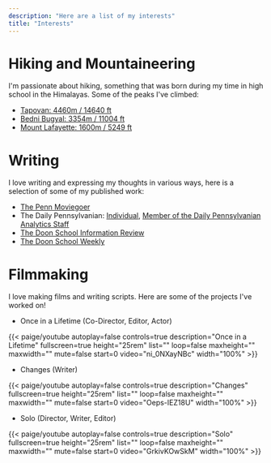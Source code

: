 ```yaml
---
description: "Here are a list of my interests"
title: "Interests"
---
```



# Hiking and Mountaineering

I'm passionate about hiking, something that was born during my time in high school in the Himalayas. Some of the peaks I've climbed:

- [Tapovan: 4460m / 14640 ft](https://en.wikipedia.org/wiki/Tapovana)
- [Bedni Bugyal: 3354m / 11004 ft](https://en.wikipedia.org/wiki/Bedni_Bugyal)
- [Mount Lafayette: 1600m / 5249 ft](https://en.wikipedia.org/wiki/Mount_Lafayette)


# Writing

I love writing and expressing my thoughts in various ways, here is a selection of some of my published work:

- [The Penn Moviegoer](https://www.thepennmoviegoer.com/movie-review?author=609aeb2a0d591d31a95ccc6b)
- The Daily Pennsylvanian: [Individual](https://www.thedp.com/staff/karan-sampath), [Member of the Daily Pennsylvanian Analytics Staff](https://www.thedp.com/staff/the-daily-pennsylvanian-analytics-staff)
- [The Doon School Information Review](https://issuu.com/dsirdoon)
- [The Doon School Weekly](https://www.doonschool.com/about-us/publications/past-weeklies/)


# Filmmaking

I love making films and writing scripts. Here are some of the projects I've worked on!


- Once in a Lifetime (Co-Director, Editor, Actor)

<div class="container-fluid justify-content-center">
{{< paige/youtube
    autoplay=false
    controls=true
    description="Once in a Lifetime"
    fullscreen=true
    height="25rem"
    list=""
    loop=false
    maxheight=""
    maxwidth=""
    mute=false
    start=0
    video="ni_0NXayNBc"
    width="100%" >}}
</div>

- Changes (Writer)

<div class="container-fluid justify-content-center">
{{< paige/youtube
    autoplay=false
    controls=true
    description="Changes"
    fullscreen=true
    height="25rem"
    list=""
    loop=false
    maxheight=""
    maxwidth=""
    mute=false
    start=0
    video="Oeps-IEZ18U"
    width="100%" >}}
</div>

- Solo (Director, Writer, Editor)

<div class="container-fluid justify-content-center">
{{< paige/youtube
    autoplay=false
    controls=true
    description="Solo"
    fullscreen=true
    height="25rem"
    list=""
    loop=false
    maxheight=""
    maxwidth=""
    mute=false
    start=0
    video="GrkivKOwSkM"
    width="100%" >}}
</div>



